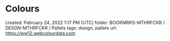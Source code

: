 # Colours

created: February 24, 2022 1:17 PM (UTC)
folder: BOOKMRKS-MTHRFCKR / DESGN-MTHRFCKR / Pallets
tags: design, pallets
url: https://ww12.webcolourdata.com